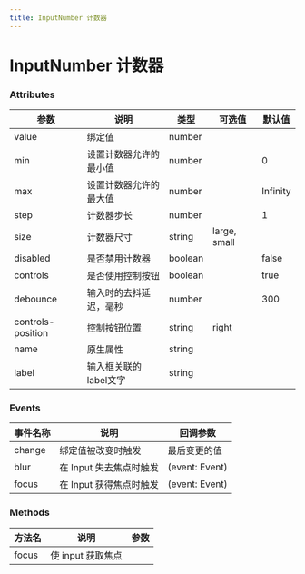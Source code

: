 ```yaml
---
title: InputNumber 计数器
---
```

# InputNumber 计数器 <Badge text="pass" type="success"/> <Badge text="0.0.1"/>

<ClientOnly>
  <InputNumber-></InputNumber->
</ClientOnly>

### Attributes

| 参数 | 说明 | 类型 | 可选值 | 默认值 |
| ---- | ---- | ---- | ---- | ---- |
| value | 绑定值 | number |  |
| min | 设置计数器允许的最小值 | number |  | 0 |
| max | 设置计数器允许的最大值 | number |  | Infinity |
| step| 计数器步长 | number |  | 1 |
| size | 计数器尺寸 | string | 	large, small | |
| disabled | 是否禁用计数器 | boolean |  | false |
| controls | 是否使用控制按钮 | boolean |  | true |
| debounce | 输入时的去抖延迟，毫秒 | number |  | 300 |
| controls-position | 控制按钮位置 | string | right |  |
| name | 原生属性 | string |  |  |
| label | 输入框关联的label文字 | string |  |  |


### Events

| 事件名称 | 说明 | 回调参数 |
| ---- | ---- | ---- | 
| change | 绑定值被改变时触发 | 最后变更的值 |
| blur | 在 Input 失去焦点时触发 | (event: Event) |
| focus | 在 Input 获得焦点时触发| (event: Event) |


### Methods

| 方法名 | 说明 | 参数 |
| ---- | ---- | ---- | 
| focus | 使 input 获取焦点 | |



